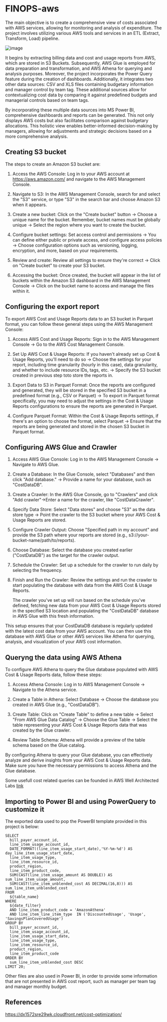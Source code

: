 # FINOPS-aws

The main objective is to create a comprehensive view of costs associated with AWS services, allowing for monitoring and analysis of expenditure. The project involves utilizing various AWS tools and services in an ETL (Extract, Transform, Load) pipeline. 

![image](https://github.com/glauberss2007/FINOPS-aws/assets/22028539/342f26a4-9151-4e63-ae70-3148d7274195)

It begins by extracting billing data and cost and usage reports from AWS, which are stored in S3 Buckets. Subsequently, AWS Glue is employed for data preparation and transformation, and AWS Athena for querying and analysis purposes. Moreover, the project incorporates the Power Query feature during the creation of dashboards. Additionally, it integrates two other data sources: CSV and XLS files containing budgetary information and manager control by team tag. These additional sources allow for contextualizing cost data by comparing it against predefined budgets and managerial controls based on team tags. 

By incorporating these multiple data sources into MS Power BI, comprehensive dashboards and reports can be generated. This not only displays AWS costs but also facilitates comparison against budgetary allocations. This holistic view enables better-informed decision-making by managers, allowing for adjustments and strategic decisions based on a more comprehensive analysis.

## Creating S3 bucket

The steps to create an Amazon S3 bucket are:

1. Access the AWS Console: Log in to your AWS account at https://aws.amazon.com/ and navigate to the AWS Management Console.

2. Navigate to S3: In the AWS Management Console, search for and select the "S3" service, or type "S3" in the search bar and choose Amazon S3 when it appears.
3. Create a new bucket: Click on the "Create bucket" button -> Choose a unique name for the bucket. Remember, bucket names must be globally unique -> Select the region where you want to create the bucket.
4. Configure bucket settings: Set access control and permissions ->  You can define either public or private access, and configure access policies -> Choose configuration options such as versioning, logging, encryption, and more, based on your requirements.
5. Review and create: Review all settings to ensure they're correct -> Click on "Create bucket" to create your S3 bucket.
6. Accessing the bucket: Once created, the bucket will appear in the list of buckets within the Amazon S3 dashboard in the AWS Management Console -> Click on the bucket name to access and manage the files within it.

## Configuring the export report

To export AWS Cost and Usage Reports data to an S3 bucket in Parquet format, you can follow these general steps using the AWS Management Console:

1. Access AWS Cost and Usage Reports: Sign in to the AWS Management Console -> Go to the AWS Cost Management Console.

2. Set Up AWS Cost & Usage Reports: If you haven't already set up Cost & Usage Reports, you'll need to do so -> Choose the settings for your report, including time granularity (hourly in this case), data granularity, and whether to include resource IDs, tags, etc. -> Specify the S3 bucket created in previous step toto store the reports in.

3. Export Data to S3 in Parquet Format: Once the reports are configured and generated, they will be stored in the specified S3 bucket in a predefined format (e.g., CSV or Parquet) -> To export in Parquet format specifically, you may need to adjust the settings in the Cost & Usage Reports configurations to ensure the reports are generated in Parquet.

4. Configure Parquet Format: Within the Cost & Usage Reports settings, if there's an option to choose the format, select Parquet -> Ensure that the reports are being generated and stored in the chosen S3 bucket in Parquet format.

## Configuring AWS Glue and Crawler

1. Access AWS Glue Console: Log in to the AWS Management Console -> Navigate to AWS Glue.
2. Create a Database: In the Glue Console, select "Databases" and then click "Add database." -> Provide a name for your database, such as "CostDataDB".
3. Create a Crawler: In the AWS Glue Console, go to "Crawlers" and click "Add crawler"->Enter a name for the crawler, like "CostDataCrawler".
4. Specify Data Store: Select "Data stores" and choose "S3" as the data store type -> Point the crawler to the S3 bucket where your AWS Cost & Usage Reports are stored.
5. Configure Crawler Output: Choose "Specified path in my account" and provide the S3 path where your reports are stored (e.g., s3://your-bucket-name/path/to/reports).
6. Choose Database: Select the database you created earlier ("CostDataDB") as the target for the crawler output.
7. Schedule the Crawler: Set up a schedule for the crawler to run daily by selecting the frequency.
8. Finish and Run the Crawler: Review the settings and run the crawler to start populating the database with data from the AWS Cost & Usage Reports.

   The crawler you've set up will run based on the schedule you've defined, fetching new data from your AWS Cost & Usage Reports stored in the specified S3 location and populating the "CostDataDB" database in AWS Glue with this fresh information.

This setup ensures that your CostDataDB database is regularly updated with the latest cost data from your AWS account. You can then use this database with AWS Glue or other AWS services like Athena for querying, analysis, and visualization of your AWS cost information.

## Queryng the data using AWS Athena

To configure AWS Athena to query the Glue database populated with AWS Cost & Usage Reports data, follow these steps:

1. Access Athena Console: Log in to AWS Management Console -> Navigate to the Athena service.

2. Create a Table in Athena: Select Database -> Choose the database you created in AWS Glue (e.g., "CostDataDB").

3. Create Table: Click on "Create Table" to define a new table -> Select "From AWS Glue Data Catalog" -> Choose the Glue Table -> Select the table representing your AWS Cost & Usage Reports data that was created by the Glue crawler.

4. Review Table Schema: Athena will provide a preview of the table schema based on the Glue catalog.

By configuring Athena to query your Glue database, you can effectively analyze and derive insights from your AWS Cost & Usage Reports data. Make sure you have the necessary permissions to access Athena and the Glue database.

Some usefull cost related queries can be founded in AWS Well Architected Labs [link](https://dx1572sre29wk.cloudfront.net/cost-optimization/cur_queries/queries/analytics/)

## Importing to Power BI and using PowerQuery to customize it

The exported data used to pop the PowerBI template provided in this project is below:

````
SELECT 
  bill_payer_account_id,
  line_item_usage_account_id,
  DATE_FORMAT((line_item_usage_start_date),'%Y-%m-%d') AS day_line_item_usage_start_date, 
  line_item_usage_type,
  line_item_resource_id,
  product_region,
  line_item_product_code,
  SUM(CAST(line_item_usage_amount AS DOUBLE)) AS sum_line_item_usage_amount,
  SUM(CAST(line_item_unblended_cost AS DECIMAL(16,8))) AS sum_line_item_unblended_cost
FROM 
  ${table_name} 
WHERE 
  ${date_filter} 
  AND line_item_product_code = 'AmazonAthena'
  AND line_item_line_item_type  IN ('DiscountedUsage', 'Usage', 'SavingsPlanCoveredUsage')
GROUP BY 
  bill_payer_account_id,
  line_item_usage_account_id,
  line_item_usage_start_date,
  line_item_usage_type,
  line_item_resource_id,
  product_region,
  line_item_product_code
ORDER BY 
  sum_line_item_unblended_cost DESC
LIMIT 20; 

````

Other files are also used in Power BI, in order to provide some information that are not presented in AWS cost report, such as manager per team tag and manager monthly budget.

## References

https://dx1572sre29wk.cloudfront.net/cost-optimization/

